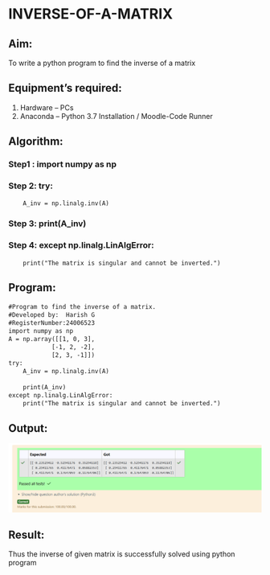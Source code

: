 # INVERSE-OF-A-MATRIX
## Aim:
To write a python program to find the inverse of a matrix
## Equipment’s required:
1. 	Hardware – PCs
2. 	Anaconda – Python 3.7 Installation / Moodle-Code Runner
## Algorithm:
### Step1 : import numpy as np
### Step 2: try:
        A_inv = np.linalg.inv(A) 
### Step 3: print(A_inv)
### Step 4: except np.linalg.LinAlgError:
        print("The matrix is singular and cannot be inverted.")

## Program:
    #Program to find the inverse of a matrix.
    #Developed by:  Harish G
    #RegisterNumber:24006523
    import numpy as np
    A = np.array([[1, 0, 3],
                [-1, 2, -2],
                [2, 3, -1]])
    try:
        A_inv = np.linalg.inv(A)
        
        print(A_inv)
    except np.linalg.LinAlgError:
        print("The matrix is singular and cannot be inverted.")
## Output:
![result](<Screenshot 2024-12-10 082929.png>)
## Result:
Thus the inverse of given matrix is successfully solved using python program


